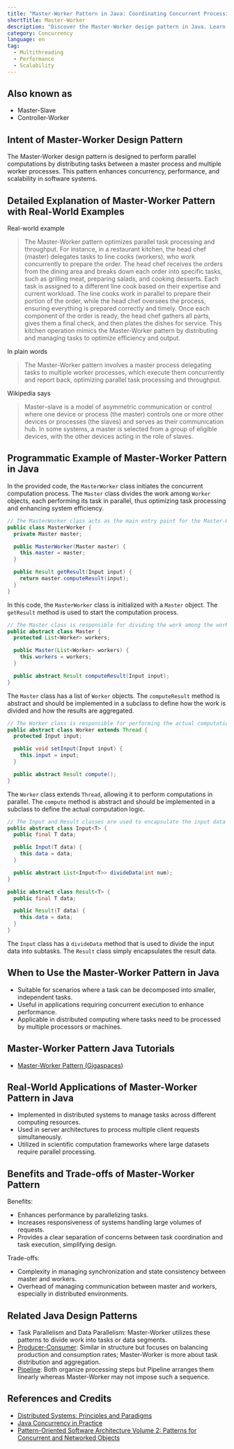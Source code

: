 ```yaml
---
title: "Master-Worker Pattern in Java: Coordinating Concurrent Processing with Ease"
shortTitle: Master-Worker
description: "Discover the Master-Worker design pattern in Java. Learn how it improves concurrency, scalability, and performance through parallel task processing. Includes real-world examples and code snippets."
category: Concurrency
language: en
tag:
  - Multithreading
  - Performance
  - Scalability
---
```


## Also known as

* Master-Slave
* Controller-Worker

## Intent of Master-Worker Design Pattern

The Master-Worker design pattern is designed to perform parallel computations by distributing tasks between a master
process and multiple worker processes. This pattern enhances concurrency, performance, and scalability in software
systems.

## Detailed Explanation of Master-Worker Pattern with Real-World Examples

Real-world example

> The Master-Worker pattern optimizes parallel task processing and throughput. For instance, in a restaurant kitchen,
> the head chef (master) delegates tasks to line cooks (workers), who work concurrently to prepare the order. The head
> chef receives the orders from the dining area and breaks down each order into specific tasks, such as grilling meat,
> preparing salads, and cooking desserts. Each task is assigned to a different line cook based on their expertise and
> current workload. The line cooks work in parallel to prepare their portion of the order, while the head chef oversees
> the process, ensuring everything is prepared correctly and timely. Once each component of the order is ready, the head
> chef gathers all parts, gives them a final check, and then plates the dishes for service. This kitchen operation mimics
> the Master-Worker pattern by distributing and managing tasks to optimize efficiency and output.

In plain words

> The Master-Worker pattern involves a master process delegating tasks to multiple worker processes, which execute them
> concurrently and report back, optimizing parallel task processing and throughput.

Wikipedia says

> Master–slave is a model of asymmetric communication or control where one device or process (the master) controls one
> or more other devices or processes (the slaves) and serves as their communication hub. In some systems, a master is
> selected from a group of eligible devices, with the other devices acting in the role of slaves.

## Programmatic Example of Master-Worker Pattern in Java

In the provided code, the `MasterWorker` class initiates the concurrent computation process. The `Master` class divides
the work among `Worker` objects, each performing its task in parallel, thus optimizing task processing and enhancing
system efficiency.

```java
// The MasterWorker class acts as the main entry point for the Master-Worker system.
public class MasterWorker {
  private Master master;

  public MasterWorker(Master master) {
    this.master = master;
  }

  public Result getResult(Input input) {
    return master.computeResult(input);
  }
}
```

In this code, the `MasterWorker` class is initialized with a `Master` object. The `getResult` method is used to start
the computation process.

```java
// The Master class is responsible for dividing the work among the workers.
public abstract class Master {
  protected List<Worker> workers;

  public Master(List<Worker> workers) {
    this.workers = workers;
  }

  public abstract Result computeResult(Input input);
}
```

The `Master` class has a list of `Worker` objects. The `computeResult` method is abstract and should be implemented in a
subclass to define how the work is divided and how the results are aggregated.

```java
// The Worker class is responsible for performing the actual computation.
public abstract class Worker extends Thread {
  protected Input input;

  public void setInput(Input input) {
    this.input = input;
  }

  public abstract Result compute();
}
```

The `Worker` class extends `Thread`, allowing it to perform computations in parallel. The `compute` method is abstract
and should be implemented in a subclass to define the actual computation logic.

```java
// The Input and Result classes are used to encapsulate the input data and the result data.
public abstract class Input<T> {
  public final T data;

  public Input(T data) {
    this.data = data;
  }

  public abstract List<Input<T>> divideData(int num);
}

public abstract class Result<T> {
  public final T data;

  public Result(T data) {
    this.data = data;
  }
}
```

The `Input` class has a `divideData` method that is used to divide the input data into subtasks. The `Result` class
simply encapsulates the result data.

## When to Use the Master-Worker Pattern in Java

* Suitable for scenarios where a task can be decomposed into smaller, independent tasks.
* Useful in applications requiring concurrent execution to enhance performance.
* Applicable in distributed computing where tasks need to be processed by multiple processors or machines.

## Master-Worker Pattern Java Tutorials

* [Master-Worker Pattern (Gigaspaces)](https://docs.gigaspaces.com/sbp/master-worker-pattern.html)

## Real-World Applications of Master-Worker Pattern in Java

* Implemented in distributed systems to manage tasks across different computing resources.
* Used in server architectures to process multiple client requests simultaneously.
* Utilized in scientific computation frameworks where large datasets require parallel processing.

## Benefits and Trade-offs of Master-Worker Pattern

Benefits:

* Enhances performance by parallelizing tasks.
* Increases responsiveness of systems handling large volumes of requests.
* Provides a clear separation of concerns between task coordination and task execution, simplifying design.

Trade-offs:

* Complexity in managing synchronization and state consistency between master and workers.
* Overhead of managing communication between master and workers, especially in distributed environments.

## Related Java Design Patterns

* Task Parallelism and Data Parallelism: Master-Worker utilizes these patterns to divide work into tasks or data
  segments.
* [Producer-Consumer](https://java-design-patterns.com/patterns/producer-consumer/): Similar in structure but focuses on
  balancing production and consumption rates; Master-Worker is more about task distribution and aggregation.
* [Pipeline](https://java-design-patterns.com/patterns/pipeline/): Both organize processing steps but Pipeline arranges
  them linearly whereas Master-Worker may not impose such a sequence.

## References and Credits

* [Distributed Systems: Principles and Paradigms](https://amzn.to/3UN2vbH)
* [Java Concurrency in Practice](https://amzn.to/4aRMruW)
* [Pattern-Oriented Software Architecture Volume 2: Patterns for Concurrent and Networked Objects](https://amzn.to/3UgC24V)
